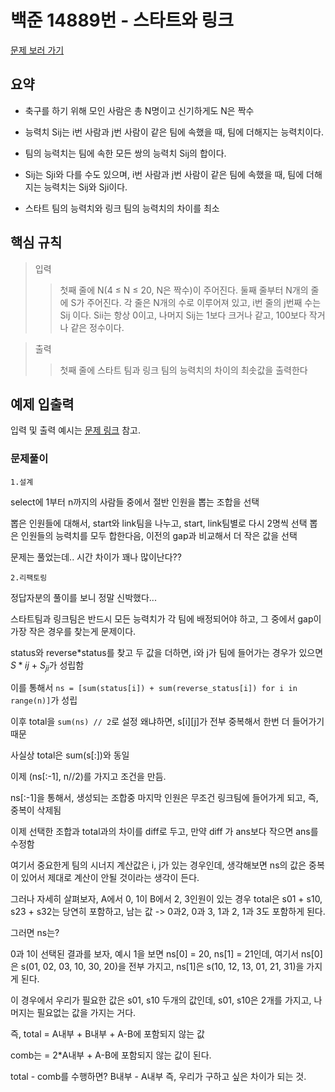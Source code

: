 # 백준 14889번 - 스타트와 링크

[문제 보러 가기](https://www.acmicpc.net/problem/14889)

## 요약

- 축구를 하기 위해 모인 사람은 총 N명이고 신기하게도 N은 짝수
- 능력치 Sij는 i번 사람과 j번 사람이 같은 팀에 속했을 때, 팀에 더해지는 능력치이다.
- 팀의 능력치는 팀에 속한 모든 쌍의 능력치 Sij의 합이다.
- Sij는 Sji와 다를 수도 있으며, i번 사람과 j번 사람이 같은 팀에 속했을 때, 팀에 더해지는 능력치는 Sij와 Sji이다.

- 스타트 팀의 능력치와 링크 팀의 능력치의 차이를 최소

## 핵심 규칙

> 입력
>
> > 첫째 줄에 N(4 ≤ N ≤ 20, N은 짝수)이 주어진다.
> > 둘째 줄부터 N개의 줄에 S가 주어진다.
> > 각 줄은 N개의 수로 이루어져 있고, i번 줄의 j번째 수는 Sij 이다.
> > Sii는 항상 0이고, 나머지 Sij는 1보다 크거나 같고, 100보다 작거나 같은 정수이다.

> 출력
>
> > 첫째 줄에 스타트 팀과 링크 팀의 능력치의 차이의 최솟값을 출력한다

## 예제 입출력

입력 및 출력 예시는 [문제 링크](https://www.acmicpc.net/problem/14889) 참고.

### 문제풀이

`1.설계`

select에 1부터 n까지의 사람들 중에서 절반 인원을 뽑는 조합을 선택

뽑은 인원들에 대해서, start와 link팀을 나누고, start, link팀별로 다시 2명씩 선택 뽑은 인원들의 능력치를 모두 합한다음, 이전의 gap과 비교해서 더 작은 값을 선택

문제는 풀었는데.. 시간 차이가 꽤나 많이난다??

`2.리팩토링`

정답자분의 풀이를 보니 정말 신박했다...

스타트팀과 링크팀은 반드시 모든 능력치가 각 팀에 배정되어야 하고, 그 중에서 gap이 가장 작은 경우를 찾는게 문제이다.

status와 reverse*status를 찾고 두 값을 더하면, i와 j가 팀에 들어가는 경우가 있으면 $S*{ij}$ + $S_{ji}$가 성립함

이를 통해서 `ns = [sum(status[i]) + sum(reverse_status[i]) for i in range(n)]`가 성립

이후 total을 `sum(ns) // 2`로 설정 왜냐하면, s[i][j]가 전부 중복해서 한번 더 들어가기 때문

사실상 total은 sum(s[:])와 동일

이제 (ns[:-1], n//2)를 가지고 조건을 만듬.

ns[:-1]을 통해서, 생성되는 조합중 마지막 인원은 무조건 링크팀에 들어가게 되고, 즉, 중복이 삭제됨

이제 선택한 조합과 total과의 차이를 diff로 두고, 만약 diff 가 ans보다 작으면 ans를 수정함

여기서 중요한게 팀의 시너지 계산값은 i, j가 있는 경우인데, 생각해보면 ns의 값은 중복이 있어서 제대로 계산이 안될 것이라는 생각이 든다.

그러나 자세히 살펴보자, A에서 0, 1이 B에서 2, 3인원이 있는 경우 total은 s01 + s10, s23 + s32는 당연히 포함하고, 남는 값 -> 0과2, 0과 3, 1과 2, 1과 3도 포함하게 된다.

그러면 ns는?

0과 1이 선택된 결과를 보자, 예시 1을 보면 ns[0] = 20, ns[1] = 21인데, 여기서 ns[0]은 s(01, 02, 03, 10, 30, 20)을 전부 가지고, ns[1]은 s(10, 12, 13, 01, 21, 31)을 가지게 된다.

이 경우에서 우리가 필요한 값은 s01, s10 두개의 값인데, s01, s10은 2개를 가지고, 나머지는 필요없는 값을 가지는 거다.

즉, total = A내부 + B내부 + A-B에 포함되지 않는 값

comb는 = 2\*A내부 + A-B에 포함되지 않는 값이 된다.

total - comb를 수행하면? B내부 - A내부 즉, 우리가 구하고 싶은 차이가 되는 것.
